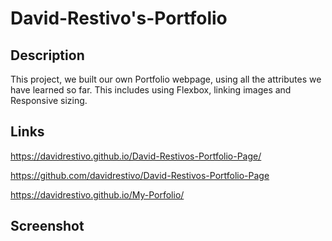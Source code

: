 # David-Restivo's-Portfolio

## Description
This project, we built our own Portfolio webpage, using all the attributes we have learned so far. This includes using Flexbox, linking images and Responsive sizing.

## Links

https://davidrestivo.github.io/David-Restivos-Portfolio-Page/


https://github.com/davidrestivo/David-Restivos-Portfolio-Page


https://davidrestivo.github.io/My-Porfolio/
<!-- this link is the old named project file with the majority of my commits. -->



## Screenshot

